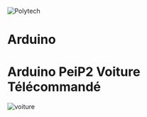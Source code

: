 ![Polytech](http://www.polytechnice.fr/jahia/jsp/jahia/templates/inc/img/polytech_nice-sophia.png)
# Arduino

# Arduino PeiP2 Voiture Télécommandé
![voiture](file:///home/user/Images/Capture%20du%202017-12-21%2012-33-40.png)
